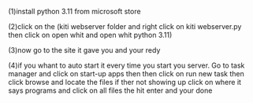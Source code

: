 (1)install python 3.11 from microsoft store

(2)click on the (kiti webserver folder and right click on kiti webserver.py then click on open whit and open whit python 3.11)

(3)now go to the site it gave you and your redy

(4)if you whant to auto start it every time you start you server. Go to task manager and click on start-up apps then then click on run new task then click browse and locate the files if ther not showing up click on where it says programs and click on all files the hit enter and your done

